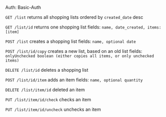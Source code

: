 Auth: Basic-Auth

`GET /list`
returns all shopping lists ordered by `created_date` desc

`GET /list/id`
returns one shopping list
fields: `name, date_created, items: [item]`

`POST /list`
creates a shopping list
fields: `name, optional date`

`POST /list/id/copy`
creates a new list, based on an old list
fields: `onlyUnchecked boolean (either copies all items, or only unchecked items)`

`DELETE /list/id`
deletes a shopping list

`POST /list/id/item`
adds an item
fields: `name, optional quantity`

`DELETE /list/item/id`
deleted an item

`PUT /list/item/id/check`
checks an item

`PUT /list/item/id/uncheck`
unchecks an item
